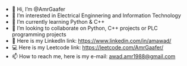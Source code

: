 - 👋 Hi, I’m @AmrGaafer
- 👀 I’m interested in Electrical Enginnering and Information Technology
- 🌱 I’m currently learning Python & C++
- 💞️ I’m looking to collaborate on Python, C++ projects or PLC programming projects
- :link: Here is my LinkedIn link: https://www.linkedin.com/in/amawad/
- :computer: Here is my Leetcode link: https://leetcode.com/AmrGaafer/
- 📫 How to reach me, here is my e-mail: awad.amr1988@gmail.com

<!---
AmrAwad88/AmrAwad88 is a ✨ special ✨ repository because its `README.md` (this file) appears on your GitHub profile.
You can click the Preview link to take a look at your changes.
--->
